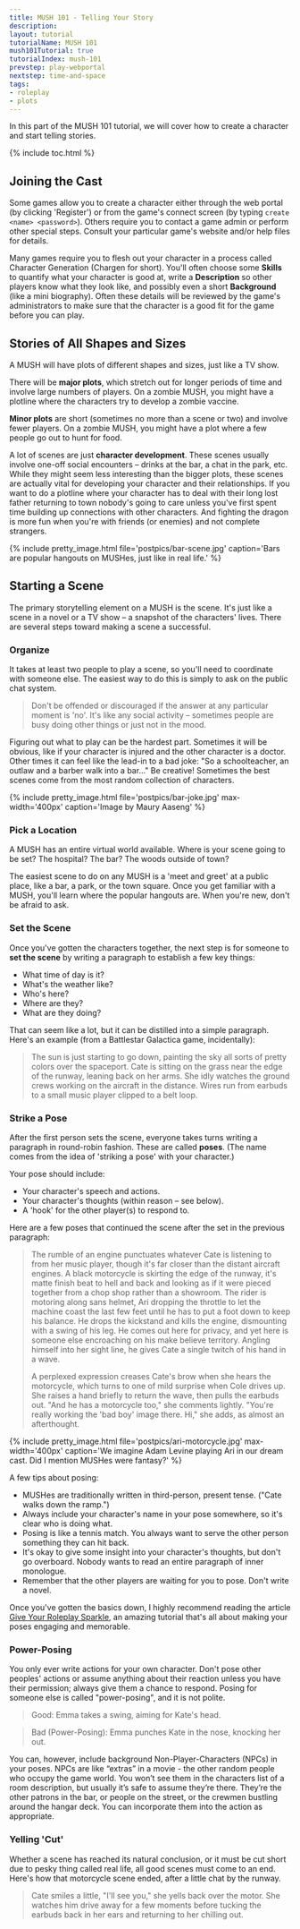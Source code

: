 ```yaml
---
title: MUSH 101 - Telling Your Story
description: 
layout: tutorial
tutorialName: MUSH 101
mush101Tutorial: true
tutorialIndex: mush-101
prevstep: play-webportal
nextstep: time-and-space
tags:
- roleplay
- plots
---
```


In this part of the MUSH 101 tutorial, we will cover how to create a character and start telling stories.

{% include toc.html %}

## Joining the Cast

Some games allow you to create a character either through the web portal (by clicking 'Register') or from the game's connect screen (by typing `create <name> <password>`).  Others require you to contact a game admin or perform other special steps.  Consult your particular game's website and/or help files for details.

Many games require you to flesh out your character in a process called Character Generation (Chargen for short).  You'll often choose some **Skills** to quantify what your character is good at, write a **Description** so other players know what they look like, and possibly even a short **Background** (like a mini biography).  Often these details will be reviewed by the game's administrators to make sure that the character is a good fit for the game before you can play.

## Stories of All Shapes and Sizes

A MUSH will have plots of different shapes and sizes, just like a TV show.

There will be **major plots**, which stretch out for longer periods of time and involve large numbers of players.  On a zombie MUSH, you might have a plotline where the characters try to develop a zombie vaccine. 

**Minor plots** are short (sometimes no more than a scene or two) and involve fewer players.   On a zombie MUSH, you might have a plot where a few people go out to hunt for food.

A lot of scenes are just **character development**.  These scenes usually involve one-off social encounters – drinks at the bar, a chat in the park, etc.  While they might seem less interesting than the bigger plots, these scenes are actually vital for developing your character and their relationships.   If you want to do a plotline where your character has to deal with their long lost father returning to town nobody's going to care unless you've first spent time building up connections with other characters.  And fighting the dragon is more fun when you're with friends (or enemies) and not complete strangers.

{% include pretty_image.html file='postpics/bar-scene.jpg' caption='Bars are popular hangouts on MUSHes, just like in real life.' %}

## Starting a Scene

The primary storytelling element on a MUSH is the scene.  It's just like a scene in a novel or a TV show – a snapshot of the characters' lives.   There are several steps toward making a scene a successful.

### Organize

It takes at least two people to play a scene, so you'll need to coordinate with someone else.   The easiest way to do this is simply to ask on the public chat system.

> Don't be offended or discouraged if the answer at any particular moment is 'no'.  It's like any social activity – sometimes people are busy doing other things or just not in the mood.

Figuring out what to play can be the hardest part.  Sometimes it will be obvious, like if your character is injured and the other character is a doctor.    Other times it can feel like the lead-in to a bad joke:  "So a schoolteacher, an outlaw and a barber walk into a bar…" Be creative!  Sometimes the best scenes come from the most random collection of characters.

{% include pretty_image.html file='postpics/bar-joke.jpg' max-width='400px' caption='Image by Maury Aaseng' %}

### Pick a Location

A MUSH has an entire virtual world available.  Where is your scene going to be set?  The hospital?  The bar?  The woods outside of town? 

The easiest scene to do on any MUSH is a 'meet and greet' at a public place, like a bar, a park, or the town square.  Once you get familiar with a MUSH, you'll learn where the popular hangouts are.   When you're new, don't be afraid to ask.

### Set the Scene

Once you've gotten the characters together, the next step is for someone to **set the scene** by writing a paragraph to establish a few key things:

* What time of day is it?
* What's the weather like?
* Who's here?
* Where are they?
* What are they doing?

That can seem like a lot, but it can be distilled into a simple paragraph.  Here's an example (from a Battlestar Galactica game, incidentally):

> The sun is just starting to go down, painting the sky all sorts of pretty colors over the spaceport. Cate is sitting on the grass near the edge of the runway, leaning back on her arms. She idly watches the ground crews working on the aircraft in the distance.  Wires run from earbuds to a small music player clipped to a belt loop.

### Strike a Pose 

After the first person sets the scene, everyone takes turns writing a paragraph in round-robin fashion.   These are called **poses**.  (The name comes from the idea of 'striking a pose' with your character.)

Your pose should include:

* Your character's speech and actions.
* Your character's thoughts (within reason – see below).
* A 'hook' for the other player(s) to respond to.

Here are a few poses that continued the scene after the set in the previous paragraph:

> The rumble of an engine punctuates whatever Cate is listening to from her music player, though it's far closer than the distant aircraft engines. A black motorcycle is skirting the edge of the runway, it's matte finish beat to hell and back and looking as if it were pieced together from a chop shop rather than a showroom. The rider is motoring along sans helmet, Ari dropping the throttle to let the machine coast the last few feet until he has to put a foot down to keep his balance. He drops the kickstand and kills the engine, dismounting with a swing of his leg. He comes out here for privacy, and yet here is someone else encroaching on his make believe territory. Angling himself into her sight line, he gives Cate a single twitch of his hand in a wave.
>
> A perplexed expression creases Cate's brow when she hears the motorcycle, which turns to one of mild surprise when Cole drives up. She raises a hand briefly to return the wave, then pulls the earbuds out. "And he has a motorcycle too," she comments lightly. "You're really working the 'bad boy' image there. Hi," she adds, as almost an afterthought.

{% include pretty_image.html file='postpics/ari-motorcycle.jpg' max-width='400px' caption='We imagine Adam Levine playing Ari in our dream cast.  Did I mention MUSHes were fantasy?' %}

A few tips about posing:

* MUSHes are traditionally written in third-person, present tense.  ("Cate walks down the ramp.")
* Always include your character's name in your pose somewhere, so it's clear who is doing what. 
* Posing is like a tennis match.  You always want to serve the other person something they can hit back.
* It's okay to give some insight into your character's thoughts, but don't go overboard.  Nobody wants to read an entire paragraph of inner monologue.
* Remember that the other players are waiting for you to pose.  Don't write a novel.

Once you've gotten the basics down, I highly recommend reading the article [Give Your Roleplay Sparkle](/articles/give-your-rp-sparkle.html), an amazing tutorial that's all about making your poses engaging and memorable.

### Power-Posing

You only ever write actions for your own character. Don't pose other peoples' actions or assume anything about their reaction unless you have their permission; always give them a chance to respond.  Posing for someone else is called "power-posing", and it is not polite.

> Good:  Emma takes a swing, aiming for Kate's head.

> Bad (Power-Posing):  Emma punches Kate in the nose, knocking her out.

You can, however, include background Non-Player-Characters (NPCs) in your poses.  NPCs are like “extras” in a movie - the other random people who occupy the game world.  You won’t see them in the characters list of a room description, but usually it’s safe to assume they’re there.   They’re the other patrons in the bar, or people on the street, or the crewmen bustling around the hangar deck.  You can incorporate them into the action as appropriate.  

### Yelling 'Cut'

Whether a scene has reached its natural conclusion, or it must be cut short due to pesky thing called real life, all good scenes must come to an end.  Here's how that motorcycle scene ended, after a little chat by the runway.

> Cate smiles a little, "I'll see you," she yells back over the motor. She watches him drive away for a few moments before tucking the earbuds back in her ears and returning to her chilling out.  
